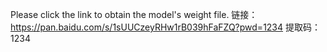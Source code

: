 Please click the link to obtain the model's weight file.
链接：https://pan.baidu.com/s/1sUUCzeyRHw1rB039hFaFZQ?pwd=1234 
提取码：1234 
